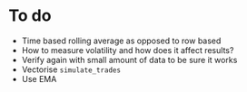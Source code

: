 # To do

- Time based rolling average as opposed to row based
- How to measure volatility and how does it affect results?
- Verify again with small amount of data to be sure it works
- Vectorise `simulate_trades`
- Use EMA
